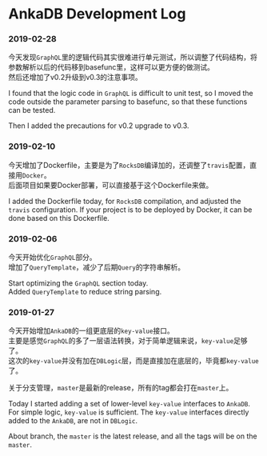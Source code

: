 # AnkaDB Development Log

### 2019-02-28

今天发现``GraphQL``里的逻辑代码其实很难进行单元测试，所以调整了代码结构，将参数解析以后的代码移到basefunc里，这样可以更方便的做测试。  
然后还增加了v0.2升级到v0.3的注意事项。

I found that the logic code in ``GraphQL`` is difficult to unit test, so I  moved the code outside the parameter parsing to basefunc, so that these functions can be tested.  

Then I added the precautions for v0.2 upgrade to v0.3.

### 2019-02-10

今天增加了Dockerfile，主要是为了``RocksDB``编译加的，还调整了``travis``配置，直接用``Docker``。  
后面项目如果要Docker部署，可以直接基于这个Dockerfile来做。

I added the Dockerfile today, for ``RocksDB`` compilation, and adjusted the ``travis`` configuration.
If your project is to be deployed by Docker, it can be done based on this Dockerfile.

### 2019-02-06

今天开始优化``GraphQL``部分。  
增加了``QueryTemplate``，减少了后期``Query``的字符串解析。  

Start optimizing the ``GraphQL`` section today.  
Added ``QueryTemplate`` to reduce string parsing.  

### 2019-01-27

今天开始增加``AnkaDB``的一组更底层的``key-value``接口。  
主要是感觉``GraphQL``的多了一层语法转换，对于简单逻辑来说，``key-value``足够了。  
这次的``key-value``并没有加在``DBLogic``层，而是直接加在底层的，毕竟都``key-value``了。  

关于分支管理，``master``是最新的release，所有的tag都会打在``master``上。  

Today I started adding a set of lower-level ``key-value`` interfaces to ``AnkaDB``.
For simple logic, ``key-value`` is sufficient.
The ``key-value`` interfaces directly added to the ``AnkaDB``, are not in ``DBLogic``.

About branch, the ``master`` is the latest release, and all the tags will be on the ``master``.
